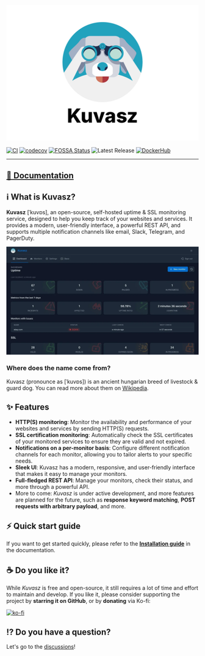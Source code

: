 ![Kuvasz](docs/docs/images/kuvasz-banner-light.webp)

[![CI](https://github.com/kuvasz-uptime/kuvasz/actions/workflows/main.yml/badge.svg)](https://github.com/kuvasz-uptime/kuvasz/actions/workflows/main.yml)
[![codecov](https://codecov.io/gh/kuvasz-uptime/kuvasz/branch/main/graph/badge.svg?token=67X0CD3CGY)](https://codecov.io/gh/kuvasz-uptime/kuvasz)
[![FOSSA Status](https://app.fossa.com/api/projects/git%2Bgithub.com%2Fkuvasz-uptime%2Fkuvasz.svg?type=shield)](https://app.fossa.com/projects/git%2Bgithub.com%2Fkuvasz-uptime%2Fkuvasz?ref=badge_shield)
![Latest Release](https://badgen.net/github/release/kuvasz-uptime/kuvasz)
[![DockerHub](https://badgen.net/badge/docker/hub/blue?icon=docker)](https://hub.docker.com/r/kuvaszmonitoring/kuvasz)

---

## [📖 Documentation](https://kuvasz-uptime.dev)

## ℹ️  What is Kuvasz?

**Kuvasz** [ˈkuvɒs], an open-source, self-hosted uptime & SSL monitoring service, designed to help you keep track of your websites and services. It provides a modern, user-friendly interface, a powerful REST API, and supports multiple notification channels like email, Slack, Telegram, and PagerDuty.

![Kuvasz](docs/docs/images/feature_carousel.webp)

### Where does the name come from?

Kuvasz (pronounce as [ˈkuvɒs]) is an ancient hungarian breed of livestock & guard dog. You can read more about them on [Wikipedia](https://en.wikipedia.org/wiki/Kuvasz).

## ✨ Features

- **HTTP(S) monitoring**: Monitor the availability and performance of your websites and services by sending HTTP(S) requests.
- **SSL certification monitoring**: Automatically check the SSL certificates of your monitored services to ensure they are valid and not expired.
- **Notifications on a per-monitor basis**: Configure different notification channels for each monitor, allowing you to tailor alerts to your specific needs.
- **Sleek UI**: Kuvasz has a modern, responsive, and user-friendly interface that makes it easy to manage your monitors.
- **Full-fledged REST API**: Manage your monitors, check their status, and more through a powerful API.
- More to come: _Kuvasz_ is under active development, and more features are planned for the future, such as **response keyword matching**, **POST requests with arbitrary payload**, and more.

## ⚡️  Quick start guide

If you want to get started quickly, please refer to the [**Installation guide**](https://kuvasz-uptime.dev/setup/installation/) in the documentation.

## ☕️ Do you like it?

While _Kuvasz_ is free and open-source, it still requires a lot of time and effort to maintain and develop. If you like it, please consider supporting the project by **starring it on GitHub**, or by **donating** via Ko-fi:

[![ko-fi](https://ko-fi.com/img/githubbutton_sm.svg)](https://ko-fi.com/L4L31DH59D)

## ⁉️ Do you have a question?

Let's go to the [discussions](https://github.com/kuvasz-uptime/kuvasz/discussions)!
